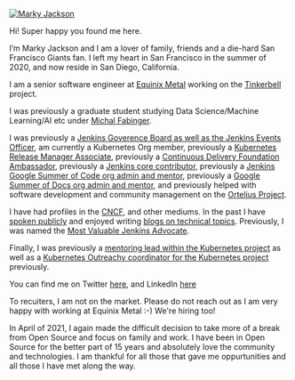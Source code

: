 [![Marky Jackson](https://i.ibb.co/zPzLYSB/IMG-0669.jpg)](https://github.com/markyjackson-taulia)

Hi! Super happy you found me here.

I’m Marky Jackson and I am a lover of family, friends and a die-hard San Francisco Giants fan. I left my heart in San Francisco in the summer of 2020, and now reside in San Diego, California.

I am a senior software engineer at [Equinix Metal](https://metal.equinix.com) working on the [Tinkerbell](https://tinkerbell.org) project.

I was previously a graduate student studying Data Science/Machine Learning/AI etc under [Michal Fabinger](https://fabinger.webnode.com).

I was previously a [Jenkins Goverence Board as well as the Jenkins Events Officer](https://groups.google.com/g/jenkinsci-dev/c/JusGlXCwbx0/m/2yHT3BFcAAAJ), am currently a Kubernetes Org member, previously a [Kubernetes Release Manager Associate](https://github.com/markyjackson-taulia/sig-release/blob/master/release-managers.md), previously a [Continuous Delivery Foundation Ambassador](https://cd.foundation/ambassador-program-overview-application/community-ambassador-cohort20/), previously a [Jenkins core contributor](https://www.jenkins.io/blog/authors/markyjackson-taulia/), previously a [Jenkins Google Summer of Code org admin and mentor](https://www.jenkins.io/sigs/gsoc/), previously a [Google Summer of Docs org admin and mentor](https://www.jenkins.io/sigs/docs/gsod/), and previously helped with software development and community management on the [Ortelius Project](https://ortelius.io).

I have had profiles in the [CNCF](https://www.cncf.io/blog/2020/02/18/why-i-contribute-to-the-open-source-community-and-you-should-too/), and other mediums. In the past I have  [spoken publicly](https://www.youtube.com/watch?v=h4hKSXjCqyI) and enjoyed writing [blogs on technical topics](https://cd.foundation/blog/2020/05/29/mlops-an-introduction/). Previously, I was named the [Most Valuable Jenkins Advocate](https://www.businesswire.com/news/home/20200924005128/en/DevOps-World-2020-Award-Winners-Announced).

Finally, I was previously a [mentoring lead within the Kubernetes project](https://github.com/kubernetes/community/blob/master/mentoring/OWNERS#L6) as well as a [Kubernetes Outreachy coordinator for the Kubernetes project](https://www.outreachy.org/communities/cfp/kubernetes/) previously.

You can find me on Twitter [here](https://twitter.com/markyjackson5), and LinkedIn [here](www.linkedin.com/in/markyjackson5)

To recuiters, I am not on the market. Please do not reach out as I am very happy with working at Equinix Metal :-) We're hiring too!

In April of 2021, I again made the difficult decision to take more of a break from Open Source and focus on family and work. I have been in Open Source for the better part of 15 years and absolutely love the community and technologies. I am thankful for all those that gave me oppurtunities and all those I have met along the way.
